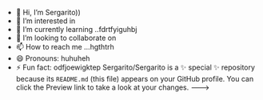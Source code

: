 - 👋 Hi, I’m Sergarito))
- 👀 I’m interested in 
- 🌱 I’m currently learning ..fdrtfyiguhbj
- 💞️ I’m looking to collaborate on 
- 📫 How to reach me ...hgthtrh
- 😄 Pronouns: huhuheh
- ⚡ Fun fact: odfjoewigktep
Sergarito/Sergarito is a ✨ special ✨ repository because its `README.md` (this file) appears on your GitHub profile.
You can click the Preview link to take a look at your changes.
--->
